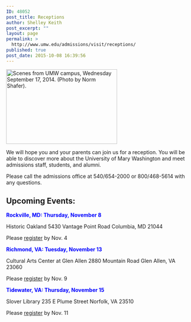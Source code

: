 ```yaml
---
ID: 48052
post_title: Receptions
author: Shelley Keith
post_excerpt: ""
layout: page
permalink: >
  http://www.umw.edu/admissions/visit/receptions/
published: true
post_date: 2015-10-08 16:39:56
---
```

<img class="alignright wp-image-48175 size-medium" src="http://www.umw.edu/admissions/wp-content/uploads/sites/6/2015/10/Monroe-students-300x202.jpg" alt="Scenes from UMW campus, Wednesday September 17, 2014. (Photo by Norm Shafer)." width="300" height="202" />

We will hope you and your parents can join us for a reception. You will be able to discover more about the University of Mary Washington and meet admissions staff, students, and alumni.
<p style="text-align: left">Please call the admissions office at 540/654-2000 or
800/468-5614 with any questions.</p>

<h2 style="text-align: left">Upcoming Events:</h2>
<span style="color: #0000ff"><strong>Rockville, MD: Thursday, November 8</strong></span>

Historic Oakland
5430 Vantage Point Road
Columbia, MD 21044

Please <a href="https://umw.askadmissions.net/Portal/EI/ViewDetails?gid=623577d0286731304b4277a251a04612443cb0">register</a> by Nov. 4

<span style="color: #0000ff"><strong>Richmond, VA: Tuesday, November 13</strong></span>

Cultural Arts Center at Glen Allen
2880 Mountain Road
Glen Allen, VA 23060

Please <a href="https://umw.askadmissions.net/Portal/EI/ViewDetails?gid=623577e41f552717f24ace9088883da13ca001">register</a> by Nov. 9

<span style="color: #0000ff"><strong>Tidewater, VA: Thursday, November 15</strong></span>

Slover Library
235 E Plume Street
Norfolk, VA 23510

Please <a href="https://umw.askadmissions.net/Portal/EI/ViewDetails?gid=623577a61102473ba4405d9290afa8e9c10a2e">register</a> by Nov. 11